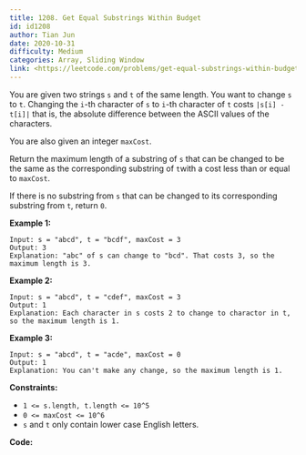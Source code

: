 ```yaml
---
title: 1208. Get Equal Substrings Within Budget
id: id1208
author: Tian Jun
date: 2020-10-31
difficulty: Medium
categories: Array, Sliding Window
link: <https://leetcode.com/problems/get-equal-substrings-within-budget/description/>
---
```


You are given two strings `s` and `t` of the same length. You want to change
`s` to `t`. Changing the `i`-th character of `s` to `i`-th character of `t`
costs `|s[i] - t[i]|` that is, the absolute difference between the ASCII
values of the characters.

You are also given an integer `maxCost`.

Return the maximum length of a substring of `s` that can be changed to be the
same as the corresponding substring of `t`with a cost less than or equal to
`maxCost`.

If there is no substring from `s` that can be changed to its corresponding
substring from `t`, return `0`.



**Example 1:**
            
	Input: s = "abcd", t = "bcdf", maxCost = 3    
	Output: 3    
	Explanation: "abc" of s can change to "bcd". That costs 3, so the maximum length is 3.

**Example 2:**
            
	Input: s = "abcd", t = "cdef", maxCost = 3    
	Output: 1    
	Explanation: Each character in s costs 2 to change to charactor in t, so the maximum length is 1.    

**Example 3:**
            
	Input: s = "abcd", t = "acde", maxCost = 0    
	Output: 1    
	Explanation: You can't make any change, so the maximum length is 1.    



**Constraints:**

  * `1 <= s.length, t.length <= 10^5`
  * `0 <= maxCost <= 10^6`
  * `s` and `t` only contain lower case English letters.


**Code:**
